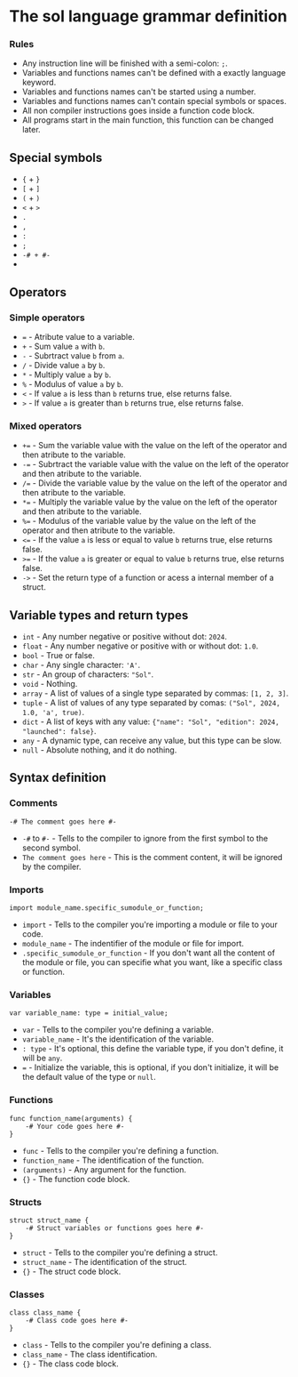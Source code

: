 # The sol language grammar definition

### Rules

- Any instruction line will be finished with a semi-colon: `;`.
- Variables and functions names can't be defined with a exactly language keyword.
- Variables and functions names can't be started using a number.
- Variables and functions names can't contain special symbols or spaces.
- All non compiler instructions goes inside a function code block.
- All programs start in the main function, this function can be changed later.

## Special symbols

- `{` + `}`
- `[` + `]`
- `(` + `)`
- `<` + `>`
- `.`
- `,`
- `:`
- `;`
- `-# + #-`
- ` `

## Operators

### Simple operators

- `=` - Atribute value to a variable.
- `+` - Sum value `a` with `b`.
- `-` - Subrtract value `b` from `a`.
- `/` - Divide value `a` by `b`.
- `*` - Multiply value `a` by `b`.
- `%` - Modulus of value `a` by `b`.
- `<` - If value `a` is less than `b` returns true, else returns false.
- `>` - If value `a` is greater than `b` returns true, else returns false.

### Mixed operators

- `+=` - Sum the variable value with the value on the left of the operator and then atribute to the variable.
- `-=` - Subrtract the variable value with the value on the left of the operator and then atribute to the variable.
- `/=` - Divide the variable value by the value on the left of the operator and then atribute to the variable.
- `*=` - Multiply the variable value by the value on the left of the operator and then atribute to the variable.
- `%=` - Modulus of the variable value by the value on the left of the operator and then atribute to the variable.
- `<=` - If the value `a` is less or equal to value `b` returns true, else returns false.
- `>=` - If the value `a` is greater or equal to value `b` returns true, else returns false.
- `->` - Set the return type of a function or acess a internal member of a struct.

## Variable types and return types

- `int` - Any number negative or positive without dot: `2024`.
- `float` - Any number negative or positive with or without dot: `1.0`.
- `bool` - True or false.
- `char` - Any single character: `'A'`.
- `str` - An group of characters: `"Sol"`.
- `void` - Nothing.
- `array` - A list of values of a single type separated by commas: `[1, 2, 3]`.
- `tuple` - A list of values of any type separated by comas: `("Sol", 2024, 1.0, 'a', true)`.
- `dict` - A list of keys with any value: `{"name": "Sol", "edition": 2024, "launched": false}`.
- `any` - A dynamic type, can receive any value, but this type can be slow.
- `null` - Absolute nothing, and it do nothing.

## Syntax definition

### Comments

```
-# The comment goes here #-

```

- `-#` to `#-` - Tells to the compiler to ignore from the first symbol to the second symbol.
- `The comment goes here` - This is the comment content, it will be ignored by the compiler.

### Imports

```
import module_name.specific_sumodule_or_function;

```

- `import` - Tells to the compiler you're importing a module or file to your code.
- `module_name` - The indentifier of the module or file for import.
- `.specific_sumodule_or_function` - If you don't want all the content of the module or file, you can specifie what you want, like a specific class or function.

### Variables

```
var variable_name: type = initial_value;

```

- `var` - Tells to the compiler you're defining a variable.
- `variable_name` - It's the identification of the variable.
- `: type` - It's optional, this define the variable type, if you don't define, it will be `any`.
- `=` - Initialize the variable, this is optional, if you don't initialize, it will be the default value of the type or `null`.

### Functions

```
func function_name(arguments) {
    -# Your code goes here #-
}
```

- `func` - Tells to the compiler you're defining a function.
- `function_name` - The identification of the function.
- `(arguments)` - Any argument for the function.
- `{}` - The function code block.

### Structs

```
struct struct_name {
    -# Struct variables or functions goes here #-
}
```

- `struct` - Tells to the compiler you're defining a struct.
- `struct_name` - The identification of the struct.
- `{}` - The struct code block.

### Classes

```
class class_name {
    -# Class code goes here #-
}
```

- `class` - Tells to the compiler you're defining a class.
- `class_name` - The class identification.
- `{}` - The class code block.
